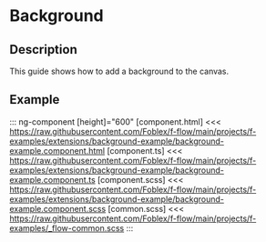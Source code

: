 ﻿# Background

## Description

This guide shows how to add a background to the canvas.

## Example

::: ng-component <background-example></background-example> [height]="600"
[component.html] <<< https://raw.githubusercontent.com/Foblex/f-flow/main/projects/f-examples/extensions/background-example/background-example.component.html
[component.ts] <<< https://raw.githubusercontent.com/Foblex/f-flow/main/projects/f-examples/extensions/background-example/background-example.component.ts
[component.scss] <<< https://raw.githubusercontent.com/Foblex/f-flow/main/projects/f-examples/extensions/background-example/background-example.component.scss
[common.scss] <<< https://raw.githubusercontent.com/Foblex/f-flow/main/projects/f-examples/_flow-common.scss
:::



